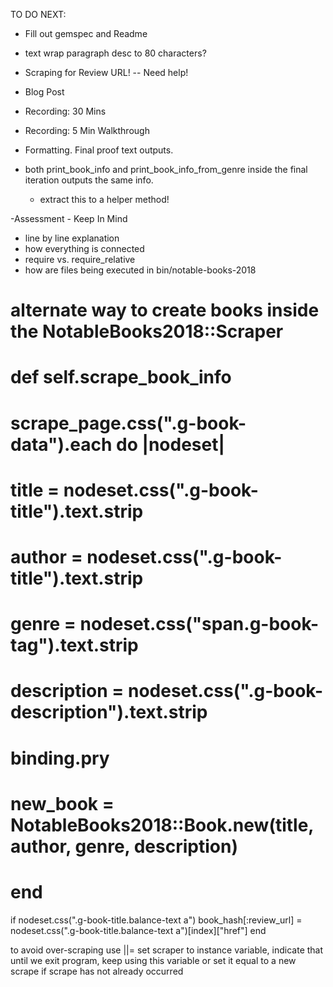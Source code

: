 TO DO NEXT:

- Fill out gemspec and Readme
- text wrap paragraph desc to 80 characters?
- Scraping for Review URL! -- Need help!
- Blog Post
- Recording: 30 Mins
- Recording: 5 Min Walkthrough

- Formatting. Final proof text outputs.
- both print_book_info
  and print_book_info_from_genre inside the final iteration outputs the same info.
   - extract this to a helper method!

-Assessment - Keep In Mind
  - line by line explanation
  - how everything is connected
  - require vs. require_relative
  - how are files being executed in bin/notable-books-2018


# alternate way to create books inside the NotableBooks2018::Scraper
#  def self.scrape_book_info
# scrape_page.css(".g-book-data").each do |nodeset|
#   title = nodeset.css(".g-book-title").text.strip
#   author = nodeset.css(".g-book-title").text.strip
#   genre = nodeset.css("span.g-book-tag").text.strip
#   description = nodeset.css(".g-book-description").text.strip
#   binding.pry
#   new_book = NotableBooks2018::Book.new(title, author, genre, description)
# end

if nodeset.css(".g-book-title.balance-text a")
  book_hash[:review_url] = nodeset.css(".g-book-title.balance-text a")[index]["href"]
end

 to avoid over-scraping
 use ||=
 set scraper to instance variable, indicate that until we exit program, keep using this variable
 or set it equal to a new scrape if scrape has not already occurred
